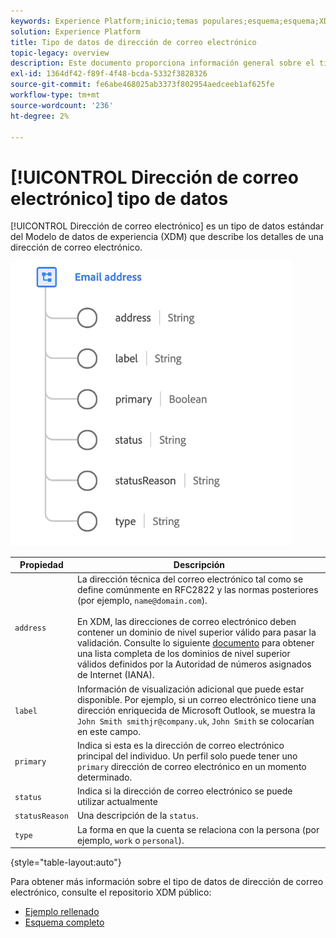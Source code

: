 ```yaml
---
keywords: Experience Platform;inicio;temas populares;esquema;esquema;XDM;campos;esquemas;esquemas;dirección de correo electrónico;xdm:dirección de correo electrónico;correo electrónico;dirección de correo electrónico;tipo de datos;tipo de datos;tipo de datos;
solution: Experience Platform
title: Tipo de datos de dirección de correo electrónico
topic-legacy: overview
description: Este documento proporciona información general sobre el tipo de datos XDM de la dirección de correo electrónico.
exl-id: 1364df42-f89f-4f48-bcda-5332f3828326
source-git-commit: fe6abe468025ab3373f802954aedceeb1af625fe
workflow-type: tm+mt
source-wordcount: '236'
ht-degree: 2%

---
```


# [!UICONTROL Dirección de correo electrónico] tipo de datos

[!UICONTROL Dirección de correo electrónico] es un tipo de datos estándar del Modelo de datos de experiencia (XDM) que describe los detalles de una dirección de correo electrónico.

<img src="../images/data-types/email-address.png" width="450" /><br />

| Propiedad | Descripción |
| --- | --- |
| `address` | La dirección técnica del correo electrónico tal como se define comúnmente en RFC2822 y las normas posteriores (por ejemplo, `name@domain.com`).<br><br>En XDM, las direcciones de correo electrónico deben contener un dominio de nivel superior válido para pasar la validación. Consulte lo siguiente [documento](https://data.iana.org/TLD/tlds-alpha-by-domain.txt) para obtener una lista completa de los dominios de nivel superior válidos definidos por la Autoridad de números asignados de Internet (IANA). |
| `label` | Información de visualización adicional que puede estar disponible. Por ejemplo, si un correo electrónico tiene una dirección enriquecida de Microsoft Outlook, se muestra la `John Smith smithjr@company.uk`, `John Smith` se colocarían en este campo. |
| `primary` | Indica si esta es la dirección de correo electrónico principal del individuo. Un perfil solo puede tener uno `primary` dirección de correo electrónico en un momento determinado. |
| `status` | Indica si la dirección de correo electrónico se puede utilizar actualmente |
| `statusReason` | Una descripción de la `status`. |
| `type` | La forma en que la cuenta se relaciona con la persona (por ejemplo, `work` o `personal`). |

{style=&quot;table-layout:auto&quot;}


Para obtener más información sobre el tipo de datos de dirección de correo electrónico, consulte el repositorio XDM público:

* [Ejemplo rellenado](https://github.com/adobe/xdm/blob/master/components/datatypes/demographic/emailaddress.example.1.json)
* [Esquema completo](https://github.com/adobe/xdm/blob/master/components/datatypes/demographic/emailaddress.schema.json)
